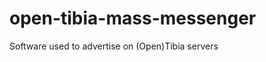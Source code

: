 open-tibia-mass-messenger
=========================

Software used to advertise on (Open)Tibia servers
